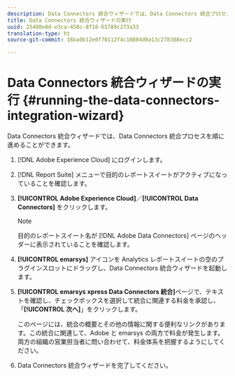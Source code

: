 ```yaml
---
description: Data Connectors 統合ウィザードでは、Data Connectors 統合プロセスを順に進めることができます。
title: Data Connectors 統合ウィザードの実行
uuid: 25480e0d-e3ca-458c-8f18-65789c273a33
translation-type: ht
source-git-commit: 16ba0b12e0f70112f4c10804d0a13c278388ecc2

---
```



# Data Connectors 統合ウィザードの実行 {#running-the-data-connectors-integration-wizard}

Data Connectors 統合ウィザードでは、Data Connectors 統合プロセスを順に進めることができます。

1. [!DNL Adobe Experience Cloud] にログインします。
1. [!DNL Report Suite] メニューで目的のレポートスイートがアクティブになっていることを確認します。
1. **[!UICONTROL Adobe Experience Cloud]**／**[!UICONTROL Data Connectors]** をクリックします。

   >[!NOTE]
   >
   >目的のレポートスイート名が [!DNL Adobe Data Connectors] ページのヘッダーに表示されていることを確認します。

1. **[!UICONTROL emarsys]** アイコンを Analytics レポートスイートの空のプラグインスロットにドラッグし、Data Connectors 統合ウィザードを起動します。
1. **[!UICONTROL emarsys xpress Data Connectors 統合]**&#x200B;ページで、テキストを確認し、チェックボックスを選択して統合に関連する料金を承認し、「**[!UICONTROL 次へ]**」をクリックします。

   このページには、統合の概要とその他の情報に関する便利なリンクがあります。この統合に関連して、Adobe と emarsys の両方で料金が発生します。両方の組織の営業担当者に問い合わせて、料金体系を把握するようにしてください。
1. Data Connectors 統合ウィザードを完了してください。
